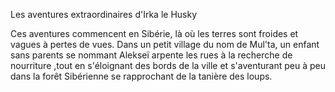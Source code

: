 Les aventures extraordinaires d'Irka le Husky

Ces aventures commencent en Sibérie, là où les terres sont froides et vagues à pertes de vues.
Dans un petit village du nom de Mul'ta, un enfant sans parents se nommant Alekseï arpente les rues à la recherche de nourriture ,tout en s'éloignant des bords de la ville et s'aventurant peu à peu dans la forêt Sibérienne se rapprochant de la tanière des loups.
